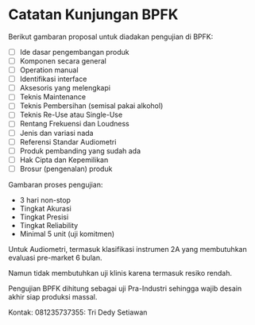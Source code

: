 # Catatan Kunjungan BPFK

Berikut gambaran proposal untuk diadakan pengujian di BPFK:
- [ ] Ide dasar pengembangan produk
- [ ] Komponen secara general
- [ ] Operation manual
- [ ] Identifikasi interface
- [ ] Aksesoris yang melengkapi
- [ ] Teknis Maintenance
- [ ] Teknis Pembersihan (semisal pakai alkohol)
- [ ] Teknis Re-Use atau Single-Use
- [ ] Rentang Frekuensi dan Loudness
- [ ] Jenis dan variasi nada
- [ ] Referensi Standar Audiometri
- [ ] Produk pembanding yang sudah ada
- [ ] Hak Cipta dan Kepemilikan
- [ ] Brosur (pengenalan) produk

Gambaran proses pengujian:
- 3 hari non-stop
- Tingkat Akurasi
- Tingkat Presisi
- Tingkat Reliability
- Minimal 5 unit (uji komitmen)

Untuk Audiometri, termasuk klasifikasi instrumen 2A yang membutuhkan evaluasi pre-market 6 bulan.

Namun tidak membutuhkan uji klinis karena termasuk resiko rendah.

Pengujian BPFK dihitung sebagai uji Pra-Industri sehingga wajib desain akhir siap produksi massal.

Kontak: 081235737355: Tri Dedy Setiawan

